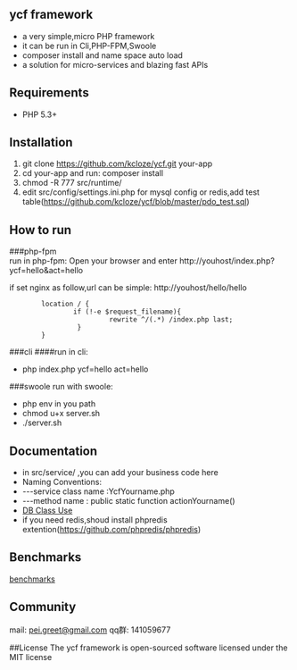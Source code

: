 ## ycf framework


* a very simple,micro PHP framework 
* it can be run in Cli,PHP-FPM,Swoole
* composer install and name space auto load
* a solution for micro-services and blazing fast APIs


## Requirements

* PHP 5.3+


## Installation

1. git clone https://github.com/kcloze/ycf.git your-app
2. cd your-app and run: composer install
2. chmod -R 777 src/runtime/
3. edit src/config/settings.ini.php for mysql config or redis,add test table(https://github.com/kcloze/ycf/blob/master/pdo_test.sql)

## How to run

###php-fpm  
run in php-fpm: Open your browser and enter http://youhost/index.php?ycf=hello&act=hello

if set nginx as follow,url can be simple: http://youhost/hello/hello

```
        location / {
                if (!-e $request_filename){
                         rewrite ^/(.*) /index.php last;
                 }
        }

```

###cli
####run in cli: 
* php index.php ycf=hello act=hello

###swoole
run with swoole:  
 * php env in you path 
 * chmod u+x server.sh
 * ./server.sh


## Documentation
 * in src/service/ ,you can add your business code here
 * Naming Conventions: 
 * ---service class name :YcfYourname.php
 * ---method name : public static function actionYourname()
 * [DB Class Use](doc/db.md)
 * if you need redis,shoud install phpredis extention(https://github.com/phpredis/phpredis)



## Benchmarks
[benchmarks](doc/benchmarks.md)


## Community
mail: pei.greet@gmail.com
qq群: 141059677


##License
The ycf framework is open-sourced software licensed under the MIT license







